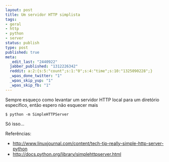 ```yaml
---
layout: post
title: Um servidor HTTP simplista
tags:
- geral
- http
- python
- server
status: publish
type: post
published: true
meta:
  _edit_last: "2440922"
  jabber_published: "1312226342"
  reddit: a:2:{s:5:"count";s:1:"0";s:4:"time";s:10:"1325090228";}
  _wpas_done_twitter: "1"
  _wpas_skip_yup: "1"
  _wpas_skip_fb: "1"
---
```

Sempre esqueço como levantar um servidor HTTP local para um diretório específico, então espero não esquecer mais

	$ python -m SimpleHTTPServer

Só isso...

Referências:

* <http://www.linuxjournal.com/content/tech-tip-really-simple-http-server-python>
* <http://docs.python.org/library/simplehttpserver.html>
